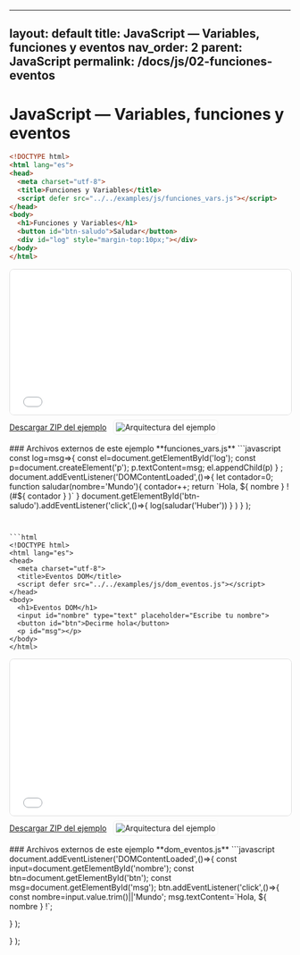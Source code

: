 
---
layout: default
title: JavaScript — Variables, funciones y eventos
nav_order: 2
parent: JavaScript
permalink: /docs/js/02-funciones-eventos
---

# JavaScript — Variables, funciones y eventos

```html
<!DOCTYPE html>
<html lang="es">
<head>
  <meta charset="utf-8">
  <title>Funciones y Variables</title>
  <script defer src="../../examples/js/funciones_vars.js"></script>
</head>
<body>
  <h1>Funciones y Variables</h1>
  <button id="btn-saludo">Saludar</button>
  <div id="log" style="margin-top:10px;"></div>
</body>
</html>
```
<iframe src="{{ '/assets/examples/js/funciones_vars.html' | relative_url }}" width="100%" height="260" style="border:1px solid #ddd;border-radius:8px;"></iframe>
<div style="display:flex;align-items:center;gap:12px;margin:8px 0 16px;"><a class="btn" href="{{ '/assets/zips/funciones_vars.zip' | relative_url }}">Descargar ZIP del ejemplo</a><img src="{{ '/assets/diagrams/funciones_vars.svg' | relative_url }}" alt="Arquitectura del ejemplo" style="max-height:140px;border:1px solid #eee;padding:4px;border-radius:6px;background:#fff;"></div>
### Archivos externos de este ejemplo
**funciones_vars.js**
```javascript
const log=msg=>{
const el=document.getElementById('log');
const p=document.createElement('p');
p.textContent=msg;
el.appendChild(p)
}
;
document.addEventListener('DOMContentLoaded',()=>{
let contador=0;
function saludar(nombre='Mundo'){
contador++;
return `Hola, ${
nombre
}
! (#${
contador
}
)`
}
document.getElementById('btn-saludo').addEventListener('click',()=>{
log(saludar('Huber'))
}
)
}
);

```


```html
<!DOCTYPE html>
<html lang="es">
<head>
  <meta charset="utf-8">
  <title>Eventos DOM</title>
  <script defer src="../../examples/js/dom_eventos.js"></script>
</head>
<body>
  <h1>Eventos DOM</h1>
  <input id="nombre" type="text" placeholder="Escribe tu nombre">
  <button id="btn">Decirme hola</button>
  <p id="msg"></p>
</body>
</html>
```
<iframe src="{{ '/assets/examples/js/dom_eventos.html' | relative_url }}" width="100%" height="280" style="border:1px solid #ddd;border-radius:8px;"></iframe>
<div style="display:flex;align-items:center;gap:12px;margin:8px 0 16px;"><a class="btn" href="{{ '/assets/zips/dom_eventos.zip' | relative_url }}">Descargar ZIP del ejemplo</a><img src="{{ '/assets/diagrams/dom_eventos.svg' | relative_url }}" alt="Arquitectura del ejemplo" style="max-height:140px;border:1px solid #eee;padding:4px;border-radius:6px;background:#fff;"></div>
### Archivos externos de este ejemplo
**dom_eventos.js**
```javascript
document.addEventListener('DOMContentLoaded',()=>{
const input=document.getElementById('nombre');
const btn=document.getElementById('btn');
const msg=document.getElementById('msg');
btn.addEventListener('click',()=>{
const nombre=input.value.trim()||'Mundo';
msg.textContent=`Hola, ${
nombre
}
!`;

}
);

}
);

```
